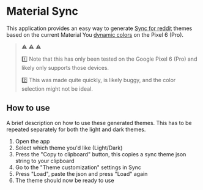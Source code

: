 # Material Sync

This application provides an easy way to generate [Sync for reddit](https://play.google.com/store/apps/details?id=com.laurencedawson.reddit_sync) 
themes based on the current Material You [dynamic colors](https://m3.material.io/styles/color/dynamic-color/overview) 
on the Pixel 6 (Pro).

> :warning: :warning: :warning:
>
> :one: Note that this has only been tested on the Google Pixel 6 (Pro) and likely only supports
> those devices.
>
> :two: This was made quite quickly, is likely buggy, and the color selection might not be ideal.

## How to use

A brief description on how to use these generated themes. This has to be repeated separately for
both the light and dark themes.

1. Open the app
2. Select which theme you'd like (Light/Dark)
3. Press the "Copy to clipboard" button, this copies a sync theme json string to your clipboard
4. Go to the "Theme customization" settings in Sync
5. Press "Load", paste the json and press "Load" again
6. The theme should now be ready to use
